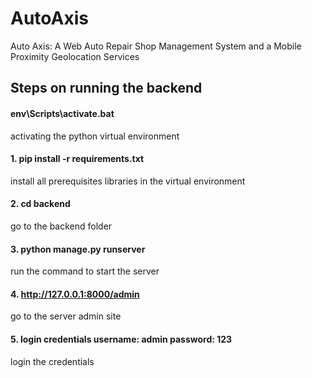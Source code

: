 # AutoAxis
 Auto Axis: A Web Auto Repair Shop Management System and a Mobile Proximity Geolocation Services

## Steps on running the backend
#### env\Scripts\activate.bat
activating the python virtual environment
#### 1. pip install -r requirements.txt
install all prerequisites libraries in the virtual environment
#### 2. cd backend
go to the backend folder
#### 3. python manage.py runserver
run the command to start the server
#### 4. http://127.0.0.1:8000/admin
go to the server admin site
#### 5. login credentials username: admin password: 123
login the credentials
